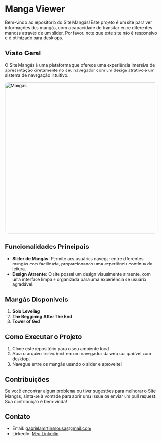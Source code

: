 # Manga Viewer

Bem-vindo ao repositório do Site Mangás! Este projeto é um site para ver informações dos mangás, com a capacidade de transitar entre diferentes mangás através de um slider. Por favor, note que este site não é responsivo e é otimizado para desktops.

## Visão Geral

O Site Mangás é uma plataforma que oferece uma experiência imersiva de apresentação diretamente no seu navegador com um design atrativo e um sistema de navegação intuitivo.

<img src="https://s1.ezgif.com/tmp/ezgif-1-4a1684f963.gif" alt="Mangás" width="500" heigh='400' style="border-radius: 10px;">

## Funcionalidades Principais

- **Slider de Mangás**: Permite aos usuários navegar entre diferentes mangás com facilidade, proporcionando uma experiência contínua de leitura.
- **Design Atraente**: O site possui um design visualmente atraente, com uma interface limpa e organizada para uma experiência de usuário agradável.

## Mangás Disponíveis

1. **Solo Leveling**
2. **The Beggining After The End**
3. **Tower of God**

## Como Executar o Projeto

1. Clone este repositório para o seu ambiente local.
2. Abra o arquivo `index.html` em um navegador da web compatível com desktop.
3. Navegue entre os mangás usando o slider e aproveite!

## Contribuições

Se você encontrar algum problema ou tiver sugestões para melhorar o Site Mangás, sinta-se à vontade para abrir uma issue ou enviar um pull request. Sua contribuição é bem-vinda!

## Contato

- Email: gabrielamrtinssousa@gmail.com
- LinkedIn: [Meu Linkedin](https://www.linkedin.com/in/gabriel-martins-3b76b122a/)
